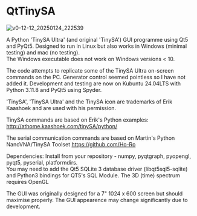# QtTinySA  
![v0-12-12_20250124_222539](https://github.com/user-attachments/assets/bcdfed83-9a0a-45a9-b055-068dbf335397)


A Python 'TinySA Ultra' (and original 'TinySA') GUI programme using Qt5 and PyQt5. Designed to run in Linux but also works in Windows (minimal testing) and mac (no testing).  
The Windows executable does not work on Windows versions < 10. 

The code attempts to replicate some of the TinySA Ultra on-screen commands on the PC.  Generator control seemed pointless so I have not added it.
Development and testing are now on Kubuntu 24.04LTS with Python 3.11.8 and PyQt5 using Spyder.

'TinySA', 'TinySA Ultra' and the TinySA icon are trademarks of Erik Kaashoek and are used with his permission.

TinySA commands are based on Erik's Python examples:
http://athome.kaashoek.com/tinySA/python/

The serial communication commands are based on Martin's Python NanoVNA/TinySA Toolset
https://github.com/Ho-Ro

Dependencies: Install from your repository - numpy, pyqtgraph, pyopengl, pyqt5, pyserial, platformdirs.  
You may need to add the Qt5 SQLite 3 database driver (libqt5sql5-sqlite) and Python3 bindings for QT5's SQL Module.
The 3D (time) spectrum requires OpenGL

The GUI was originally designed for a 7" 1024 x 600 screen but should maximise properly.  The GUI appearence may change significantly due to development.
